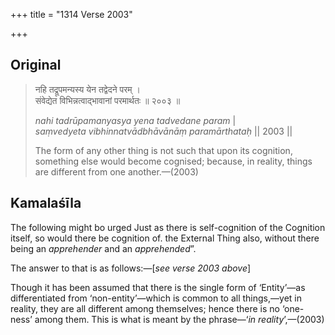 +++
title = "1314 Verse 2003"

+++
## Original 
>
> नहि तद्रूपमन्यस्य येन तद्वेदने परम् ।  
> संवेद्येत विभिन्नत्वाद्भावानां परमार्थतः ॥ २००३ ॥ 
>
> *nahi tadrūpamanyasya yena tadvedane param* \|  
> *saṃvedyeta vibhinnatvādbhāvānāṃ paramārthataḥ* \|\| 2003 \|\| 
>
> The form of any other thing is not such that upon its cognition, something else would become cognised; because, in reality, things are different from one another.—(2003)



## Kamalaśīla

The following might bo urged Just as there is self-cognition of the Cognition itself, so would there be cognition of. the External Thing also, without there being an *apprehender* and an *apprehended*”.

The answer to that is as follows:—[*see verse 2003 above*]

Though it has been assumed that there is the single form of ‘Entity’—as differentiated from ‘non-entity’—which is common to all things,—yet in reality, they are all different among themselves; hence there is no ‘one-ness’ among them. This is what is meant by the phrase—‘*in reality*’,—(2003)


